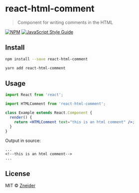 # react-html-comment

> Component for writing comments in the HTML

[![NPM](https://img.shields.io/npm/v/react-html-comment.svg)](https://www.npmjs.com/package/react-html-comment)
[![JavaScript Style Guide](https://img.shields.io/badge/code_style-standard-brightgreen.svg)](https://standardjs.com)

## Install

```bash
npm install --save react-html-comment

yarn add react-html-comment
```

## Usage

```jsx
import React from 'react';

import HTMLComment from 'react-html-comment';

class Example extends React.Component {
  render() {
    return <HTMLComment text="this is an html comment" />;
  }
}
```

Output in source:

```
...
<!--this is an html comment-->
...
```

## License

MIT © [Zneider](https://github.com/Zneider)

